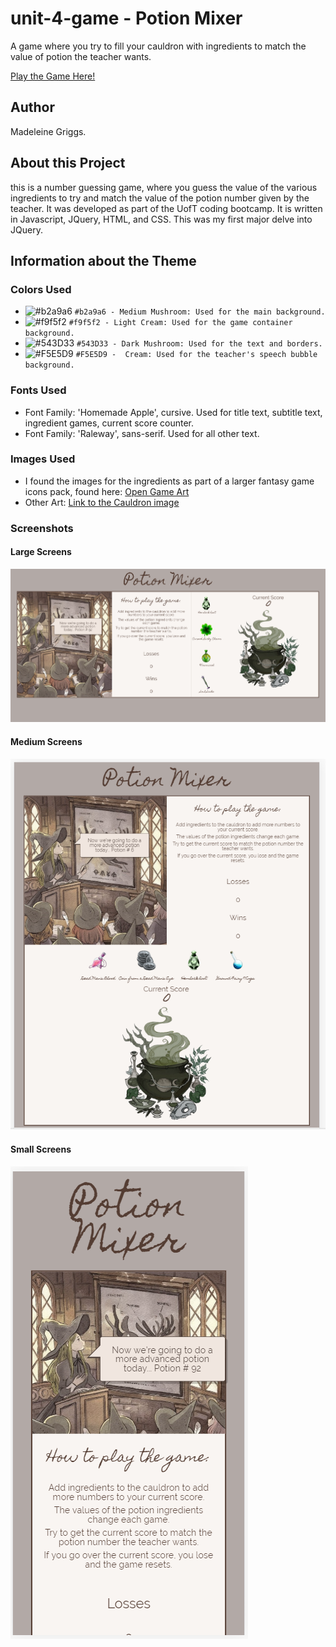 # unit-4-game - Potion Mixer
A game where you try to fill your cauldron with ingredients to match the value of potion the teacher wants.

[Play the Game Here!](https://typicu.github.io/unit-4-game/index.html)

## Author
Madeleine Griggs.

## About this Project
this is a number guessing game, where you guess the value of the various ingredients to try and match the value of the potion number given by the teacher. It was developed as part of the UofT coding bootcamp. It is written in Javascript, JQuery, HTML, and CSS. This was my first major delve into JQuery.


## Information about the Theme

### Colors Used
- ![#b2a9a6](https://placehold.it/15/b2a9a6/000000?text=+) `#b2a9a6 - Medium Mushroom: Used for the main background.`
- ![#f9f5f2](https://placehold.it/15/f9f5f2/000000?text=+) `#f9f5f2 - Light Cream: Used for the game container background.`
- ![#543D33](https://placehold.it/15/543D33/000000?text=+) `#543D33 - Dark Mushroom: Used for the text and borders.`
- ![#F5E5D9](https://placehold.it/15/F5E5D9/000000?text=+) `#F5E5D9 -  Cream: Used for the teacher's speech bubble background.`


### Fonts Used
- Font Family: 'Homemade Apple', cursive. Used for title text, subtitle text, ingredient games, current score counter.
- Font Family: 'Raleway', sans-serif. Used for all other text.

### Images Used
- I found the images for the ingredients as part of a larger fantasy game icons pack, found here: [Open Game Art](https://opengameart.org/content/game-icons-of-fantasy-potions-pack-1)
- Other Art: [Link to the Cauldron image](https://www.kisspng.com/png-witchcraft-the-arts-drawing-illustration-witch-dec-429420/)

### Screenshots

#### Large Screens
![Image of Page](assets/images/screenshotLarge.PNG)

#### Medium Screens
![Image of Page](assets/images/screenshotMedium.PNG)

#### Small Screens
![Image of Page](assets/images/screenshotSmall.PNG)